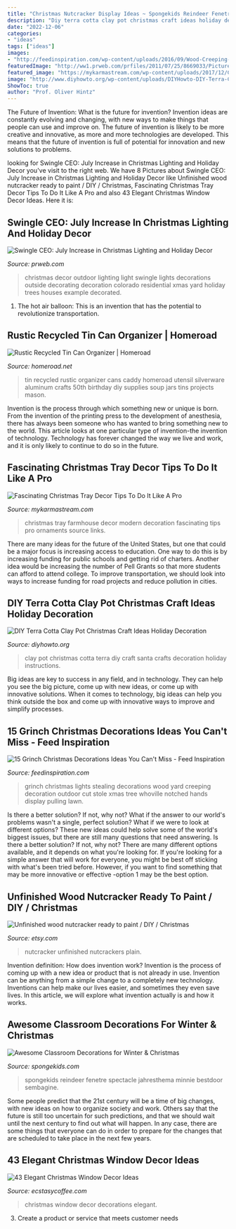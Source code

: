 ```yaml
---
title: "Christmas Nutcracker Display Ideas ~ Spongekids Reindeer Fenetre Spectacle Jahresthema Minnie Bestdoor Sembagine"
description: "Diy terra cotta clay pot christmas craft ideas holiday decoration"
date: "2022-12-06"
categories:
- "ideas"
tags: ["ideas"]
images:
- "http://feedinspiration.com/wp-content/uploads/2016/09/Wood-Creeping-Grinch-Stealing-Lights.jpg"
featuredImage: "http://ww1.prweb.com/prfiles/2011/07/25/8669033/Picture7.jpg"
featured_image: "https://mykarmastream.com/wp-content/uploads/2017/12/Christmas-tray-decor-8.png"
image: "http://www.diyhowto.org/wp-content/uploads/DIYHowto-DIY-Terra-Cotta-Clay-Pot-Christmas-Craft-Ideas-07.jpg"
ShowToc: true
author: "Prof. Oliver Hintz"
---
```



The Future of Invention: What is the future for invention?
Invention ideas are constantly evolving and changing, with new ways to make things that people can use and improve on. The future of invention is likely to be more creative and innovative, as more and more technologies are developed. This means that the future of invention is full of potential for innovation and new solutions to problems.

	

		
looking for Swingle CEO: July Increase in Christmas Lighting and Holiday Decor you've visit to the right web. We have 8 Pictures about Swingle CEO: July Increase in Christmas Lighting and Holiday Decor like Unfinished wood nutcracker ready to paint / DIY / Christmas, Fascinating Christmas Tray Decor Tips To Do It Like A Pro and also 43 Elegant Christmas Window Decor Ideas. Here it is:
		
    
## Swingle CEO: July Increase In Christmas Lighting And Holiday Decor

<img loading=lazy src="http://ww1.prweb.com/prfiles/2011/07/25/8669033/Picture7.jpg" onerror="this.onerror=null;this.src='https://tse4.mm.bing.net/th?id=OIP.I-ol0LR-G-QkzraX-lH9NwHaFj&amp;pid=15.1';" alt="Swingle CEO: July Increase in Christmas Lighting and Holiday Decor">

_Source: prweb.com_

>christmas decor outdoor lighting light swingle lights decorations outside decorating decoration colorado residential xmas yard holiday trees houses example decorated. 

	

1. The hot air balloon: This is an invention that has the potential to revolutionize transportation.

    
## Rustic Recycled Tin Can Organizer | Homeroad

<img loading=lazy src="http://1.bp.blogspot.com/-xKve0uiHQVw/UCukxy42ASI/AAAAAAAAKxQ/vtmPRj9GCVQ/s1600/tin+can+8.jpg" onerror="this.onerror=null;this.src='https://tse1.mm.bing.net/th?id=OIP.BsEknQcQAVvd9pZuIH_5cAHaLH&amp;pid=15.1';" alt="Rustic Recycled Tin Can Organizer | Homeroad">

_Source: homeroad.net_

>tin recycled rustic organizer cans caddy homeroad utensil silverware aluminum crafts 50th birthday diy supplies soup jars tins projects mason. 

	

Invention is the process through which something new or unique is born. From the invention of the printing press to the development of anesthesia, there has always been someone who has wanted to bring something new to the world. This article looks at one particular type of invention-the invention of technology. Technology has forever changed the way we live and work, and it is only likely to continue to do so in the future.

    
## Fascinating Christmas Tray Decor Tips To Do It Like A Pro

<img loading=lazy src="https://mykarmastream.com/wp-content/uploads/2017/12/Christmas-tray-decor-8.png" onerror="this.onerror=null;this.src='https://tse2.mm.bing.net/th?id=OIP.UawnllmZ5jgYcIkpSG6VPwHaLH&amp;pid=15.1';" alt="Fascinating Christmas Tray Decor Tips To Do It Like A Pro">

_Source: mykarmastream.com_

>christmas tray farmhouse decor modern decoration fascinating tips pro ornaments source links. 

	

There are many ideas for the future of the United States, but one that could be a major focus is increasing access to education. One way to do this is by increasing funding for public schools and getting rid of charters. Another idea would be increasing the number of Pell Grants so that more students can afford to attend college. To improve transportation, we should look into ways to increase funding for road projects and reduce pollution in cities.

    
## DIY Terra Cotta Clay Pot Christmas Craft Ideas Holiday Decoration

<img loading=lazy src="http://www.diyhowto.org/wp-content/uploads/DIYHowto-DIY-Terra-Cotta-Clay-Pot-Christmas-Craft-Ideas-07.jpg" onerror="this.onerror=null;this.src='https://tse2.mm.bing.net/th?id=OIP.-1jusqnoY-XQC8gOl4O_JwHaGo&amp;pid=15.1';" alt="DIY Terra Cotta Clay Pot Christmas Craft Ideas Holiday Decoration">

_Source: diyhowto.org_

>clay pot christmas cotta terra diy craft santa crafts decoration holiday instructions. 

	

Big ideas are key to success in any field, and in technology. They can help you see the big picture, come up with new ideas, or come up with innovative solutions. When it comes to technology, big ideas can help you think outside the box and come up with innovative ways to improve and simplify processes.

    
## 15 Grinch Christmas Decorations Ideas You Can&#039;t Miss - Feed Inspiration

<img loading=lazy src="http://feedinspiration.com/wp-content/uploads/2016/09/Wood-Creeping-Grinch-Stealing-Lights.jpg" onerror="this.onerror=null;this.src='https://tse3.mm.bing.net/th?id=OIP.UQn_kx8yZxcC2-KS72tX8wHaNK&amp;pid=15.1';" alt="15 Grinch Christmas Decorations Ideas You Can&#039;t Miss - Feed Inspiration">

_Source: feedinspiration.com_

>grinch christmas lights stealing decorations wood yard creeping decoration outdoor cut stole xmas tree whoville notched hands display pulling lawn. 

	

Is there a better solution? If not, why not?
What if the answer to our world's problems wasn't a single, perfect solution? What if we were to look at different options? These new ideas could help solve some of the world's biggest issues, but there are still many questions that need answering. Is there a better solution? If not, why not? There are many different options available, and it depends on what you're looking for. If you're looking for a simple answer that will work for everyone, you might be best off sticking with what's been tried before. However, if you want to find something that may be more innovative or effective -option 1 may be the best option.

    
## Unfinished Wood Nutcracker Ready To Paint / DIY / Christmas

<img loading=lazy src="https://img1.etsystatic.com/019/0/6480713/il_570xN.513978197_3ld9.jpg" onerror="this.onerror=null;this.src='https://tse2.mm.bing.net/th?id=OIP.bCulGQ_-BChoVuTOAb-MpwHaJP&amp;pid=15.1';" alt="Unfinished wood nutcracker ready to paint / DIY / Christmas">

_Source: etsy.com_

>nutcracker unfinished nutcrackers plain. 

	

Invention definition: How does invention work?
Invention is the process of coming up with a new idea or product that is not already in use. Invention can be anything from a simple change to a completely new technology. Inventions can help make our lives easier, and sometimes they even save lives. In this article, we will explore what invention actually is and how it works.

    
## Awesome Classroom Decorations For Winter &amp; Christmas

<img loading=lazy src="https://spongekids.com/wp-content/uploads/2016/11/christmas-bulletin-board/16-christmas-bulletin-board-ideas.jpg" onerror="this.onerror=null;this.src='https://tse2.mm.bing.net/th?id=OIP.zg1GltAQEeDMpy2IHtnFsQHaJ6&amp;pid=15.1';" alt="Awesome Classroom Decorations for Winter &amp; Christmas">

_Source: spongekids.com_

>spongekids reindeer fenetre spectacle jahresthema minnie bestdoor sembagine. 

	

Some people predict that the 21st century will be a time of big changes, with new ideas on how to organize society and work. Others say that the future is still too uncertain for such predictions, and that we should wait until the next century to find out what will happen. In any case, there are some things that everyone can do in order to prepare for the changes that are scheduled to take place in the next few years.

    
## 43 Elegant Christmas Window Decor Ideas

<img loading=lazy src="https://i1.wp.com/www.ecstasycoffee.com/wp-content/uploads/2016/10/Christmas-Window-Decorations-Ideas-7.jpg" onerror="this.onerror=null;this.src='https://tse3.mm.bing.net/th?id=OIP.j12qQWUvM66CGY7a_Kl-NQHaKX&amp;pid=15.1';" alt="43 Elegant Christmas Window Decor Ideas">

_Source: ecstasycoffee.com_

>christmas window decor decorations elegant. 

	

3. Create a product or service that meets customer needs


